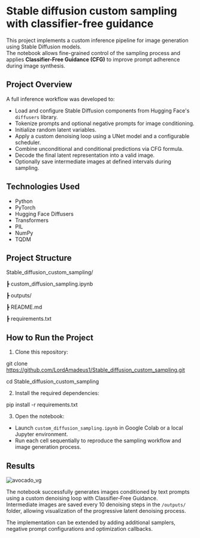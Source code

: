 # Stable diffusion custom sampling with classifier-free guidance

This project implements a custom inference pipeline for image generation using Stable Diffusion models.  
The notebook allows fine-grained control of the sampling process and applies **Classifier-Free Guidance (CFG)** to improve prompt adherence during image synthesis.

## Project Overview

A full inference workflow was developed to:
- Load and configure Stable Diffusion components from Hugging Face's `diffusers` library.
- Tokenize prompts and optional negative prompts for image conditioning.
- Initialize random latent variables.
- Apply a custom denoising loop using a UNet model and a configurable scheduler.
- Combine unconditional and conditional predictions via CFG formula.
- Decode the final latent representation into a valid image.
- Optionally save intermediate images at defined intervals during sampling.

## Technologies Used

- Python
- PyTorch
- Hugging Face Diffusers
- Transformers
- PIL
- NumPy
- TQDM

## Project Structure

Stable_diffusion_custom_sampling/

┣ custom_diffusion_sampling.ipynb

┣ outputs/

┣ README.md

┣ requirements.txt

## How to Run the Project

1. Clone this repository:
   
  git clone https://github.com/LordAmadeus1/Stable_diffusion_custom_sampling.git

  cd Stable_diffusion_custom_sampling

2. Install the required dependencies:
   
  pip install -r requirements.txt

3. Open the notebook:
- Launch `custom_diffusion_sampling.ipynb` in Google Colab or a local Jupyter environment.
- Run each cell sequentially to reproduce the sampling workflow and image generation process.

## Results

![avocado_vg](https://github.com/user-attachments/assets/3ae79fbd-0f59-4c56-9c57-d3a3b42526fa)


The notebook successfully generates images conditioned by text prompts using a custom denoising loop with Classifier-Free Guidance.  
Intermediate images are saved every 10 denoising steps in the `/outputs/` folder, allowing visualization of the progressive latent denoising process.

The implementation can be extended by adding additional samplers, negative prompt configurations and optimization callbacks.

